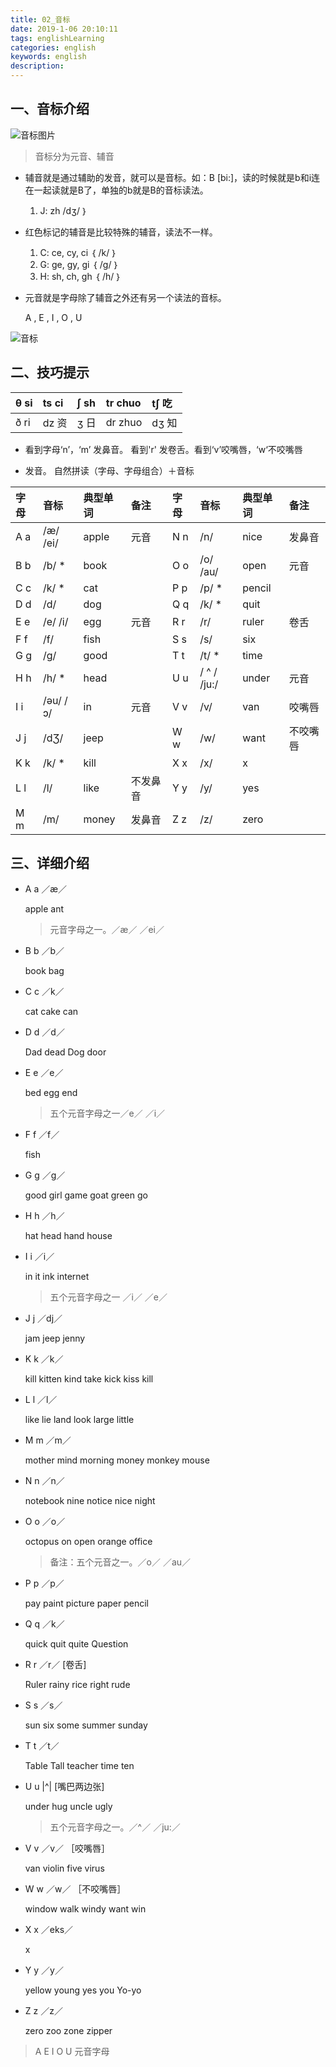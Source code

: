 ```yaml
---
title: 02_音标
date: 2019-1-06 20:10:11
tags: englishLearning
categories: english
keywords: english
description:
---
```




## 一、音标介绍

![音标图片](https://gaoqisen.github.io/GraphBed/201812/20181201103756.png) 

> 音标分为元音、辅音

- 辅音就是通过辅助的发音，就可以是音标。如：B [bi:]，读的时候就是b和i连在一起读就是B了，单独的b就是B的音标读法。 

  1. J:  zh /dʒ/ ｝

- 红色标记的辅音是比较特殊的辅音，读法不一样。

  1. C: ce, cy, ci   ｛ /k/ ｝
  2. G: ge, gy, gi   ｛ /g/ ｝
  3. H: sh, ch, gh    ｛ /h/ ｝

- 元音就是字母除了辅音之外还有另一个读法的音标。

  A , E , I , O , U 


![音标](https://gaoqisen.github.io/GraphBed/201812/20181202213648.png)

## 二、技巧提示

| θ si | ts  ci | ʃ sh | tr chuo | tʃ  吃 |
| :--- | :----- | :--- | :------ | :----- |
| ð ri | dz 资  | ʒ 日 | dr zhuo | dʒ 知  |

- 看到字母‘n’，‘m’ 发鼻音。 看到'r' 发卷舌。看到‘v’咬嘴唇，‘w‘不咬嘴唇

- 发音。 自然拼读（字母、字母组合）＋音标


| 字母 | 音标     | 典型单词 | 备注     | 字母 | 音标        | 典型单词 | 备注     |
| :--- | :------- | :------- | :------- | :--- | :---------- | :------- | :------- |
| A a  | /æ/ /ei/ | apple    | 元音     | N n  | /n/         | nice     | 发鼻音   |
| B b  | /b/ *    | book     |          | O o  | /o/ /au/    | open     | 元音     |
| C c  | /k/ *    | cat      |          | P p  | /p/ *       | pencil   |          |
| D d  | /d/      | dog      |          | Q q  | /k/ *       | quit     |          |
| E e  | /e/ /i/  | egg      | 元音     | R r  | /r/         | ruler    | 卷舌     |
| F f  | /f/      | fish     |          | S s  | /s/         | six      |          |
| G g  | /g/      | good     |          | T t  | /t/ *       | time     |          |
| H h  | /h/ *    | head     |          | U u  | / ^ / /ju:/ | under    | 元音     |
| I i  | /əu/ /ɔ/ | in       | 元音     | V v  | /v/         | van      | 咬嘴唇   |
| J j  | /dƷ/     | jeep     |          | W w  | /w/         | want     | 不咬嘴唇 |
| K k  | /k/ *    | kill     |          | X x  | /x/         | x        |          |
| L l  | /l/      | like     | 不发鼻音 | Y y  | /y/         | yes      |          |
| M m  | /m/      | money    | 发鼻音   | Z z  | /z/         | zero     |          |

## 三、详细介绍

- A a ／æ／  

  apple ant 

  > 元音字母之一。／æ／ ／ei／

- B b ／b／ 

  book bag

- C c ／k／

  cat cake can

- D d ／d／ 

  Dad  dead Dog door 

- E e ／e／

  bed egg end 

  > 五个元音字母之一／e／ ／i／

- F f ／f／

  fish

- G g ／g／

  good girl game goat green go

- H h ／h／

  hat head hand house

- I i ／i／

  in it ink  internet

  > 五个元音字母之一 ／i／ ／e／ 

- J j ／dj／

  jam jeep jenny

- K k ／k／

  kill kitten kind take kick kiss kill

- L l ／l／

  like lie land look large little

- M m ／m／

  mother mind morning money monkey mouse 

- N n ／n／

  notebook nine notice nice night

- O o ／o／

  octopus on open orange office 

  > 备注：五个元音之一。／o／ ／au／

- P p ／p／

  pay paint picture paper pencil

- Q q ／k／

  quick quit quite Question

- R r ／r／  [卷舌]

  Ruler rainy rice right rude 

- S s ／s／

  sun six some summer sunday

- T t ／t／

  Table Tall teacher time ten

- U u |^|  [嘴巴两边张]

  under hug uncle ugly

  > 五个元音字母之一。／^／ ／ju:／

- V v ／v／   ［咬嘴唇］

  van violin five virus   

- W w ／w／  ［不咬嘴唇］

  window walk windy want win

- X x ／eks／

  x

- Y y ／y／

  yellow young yes you Yo-yo

- Z z ／z／

  zero zoo zone zipper


>  A E I O U 元音字母

